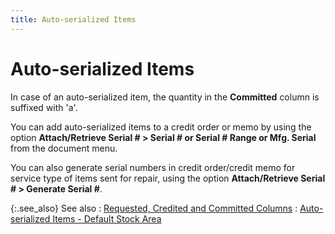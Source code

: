 ```yaml
---
title: Auto-serialized Items
---
```


# Auto-serialized Items


In case of an auto-serialized item, the quantity in the **Committed**  column is suffixed with 'a'.


You can add auto-serialized items to a credit order or memo by using  the option **Attach/Retrieve Serial # &gt; 
 Serial # or Serial # Range or Mfg. Serial** from the document menu.


You can also generate serial numbers in credit order/credit memo for  service type of items sent for repair, using the option **Attach/Retrieve 
 Serial # &gt; Generate Serial #**.


{:.see_also}
See also
: [Requested,  Credited and Committed Columns]({{site.sp_baseurl}}/sales-ret-docs/sales-ret-doc/contents/item-info/details/requested_committed_and_credited_columns_in_credit_orders.html)
: [Auto-serialized  Items - Default Stock Area]({{site.sp_baseurl}}/sales-ret-docs/cos/co-proc/cmt-items-to-co/attach-cmt-qty/auto-ser/auto_serialized_items_default_stock_area_co.html)

